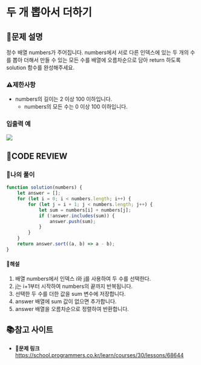 # 두 개 뽑아서 더하기

## **📝문제 설명**
정수 배열 numbers가 주어집니다. numbers에서 서로 다른 인덱스에 있는 두 개의 수를 뽑아 더해서 만들 수 있는 모든 수를 배열에 오름차순으로 담아 return 하도록 solution 함수를 완성해주세요.

### **⚠제한사항**
- numbers의 길이는 2 이상 100 이하입니다.
   - numbers의 모든 수는 0 이상 100 이하입니다.
### **입출력 예**
![](https://velog.velcdn.com/images/ssori0421/post/c9b74b0d-edf7-4393-a62f-ed3f591f05fa/image.png)
## **🧐CODE REVIEW**
### **🧾나의 풀이**

```js
function solution(numbers) {
    let answer = [];
    for (let i = 0; i < numbers.length; i++) {
        for (let j = i + 1; j < numbers.length; j++) {
            let sum = numbers[i] + numbers[j];
            if (!answer.includes(sum)) {
                answer.push(sum);
            }
        }
    }
    return answer.sort((a, b) => a - b);
} 
```

#### **📝해설**
1) 배열 numbers에서 인덱스 i와 j를 사용하여 두 수를 선택한다. 
2) j는 i+1부터 시작하여 numbers의 끝까지 반복됩니다.
3) 선택한 두 수를 더한 값을 sum 변수에 저장합니다.
4) answer 배열에 sum 값이 없으면 추가합니다.
5) answer 배열을 오름차순으로 정렬하여 반환합니다.

## 📚참고 사이트

- **🔗문제 링크**<br/>
https://school.programmers.co.kr/learn/courses/30/lessons/68644
